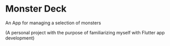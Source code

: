 # Monster Deck

An App for managing a selection of monsters

(A personal project with the purpose of familiarizing myself with Flutter app development)
